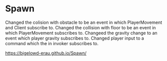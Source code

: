 # Spawn
Changed the colision with obstacle to be an event in which PlayerMovement and Client subscribe to.
Changed the collision with floor to be an event in which PlayerMovement subscribes to.
Changeed the gravity change to an event which player gravity subscribes to.
Changed player input to a command which the in invoker subscribes to.

https://bigelowd-erau.github.io/Spawn/

